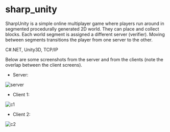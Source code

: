 # sharp_unity

SharpUnity is a simple online multiplayer game where players run around in segmented procedurally generated 2D world.
They can place and collect blocks.
Each world segment is assigned a different server (verifier).
Moving between segments transitions the player from one server to the other.

C#.NET, Unity3D, TCP/IP

Below are some screenshots from the server and from the clients (note the overlap between the client screens).

* Server:

![server](https://web.cse.ohio-state.edu/~bobkov.2/server.png)

* Client 1:

![c1](https://web.cse.ohio-state.edu/~bobkov.2/client_1.png)

* Client 2:

![c2](https://web.cse.ohio-state.edu/~bobkov.2/client_2.png)
